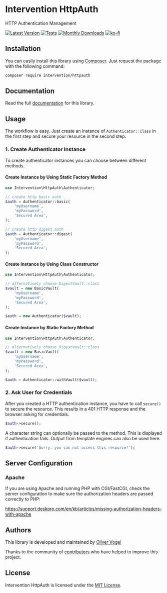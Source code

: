 # Intervention HttpAuth

HTTP Authentication Management

[![Latest Version](https://img.shields.io/packagist/v/intervention/httpauth.svg)](https://packagist.org/packages/intervention/httpauth)
[![Tests](https://github.com/Intervention/httpauth/actions/workflows/build.yml/badge.svg)](https://github.com/Intervention/httpauth/actions/workflows/build.yml)
[![Monthly Downloads](https://img.shields.io/packagist/dm/intervention/httpauth.svg)](https://packagist.org/packages/intervention/httpauth/stats)
[![ko-fi](https://ko-fi.com/img/githubbutton_sm.svg)](https://ko-fi.com/O4O5T59GQ)

## Installation

You can easily install this library using [Composer](https://getcomposer.org).
Just request the package with the following command:

```bash
composer require intervention/httpauth
```

## Documentation

Read the full [documentation](https://httpauth.intervention.io) for this library.

## Usage

The workflow is easy. Just create an instance of `Authenticator::class` in the first step
and secure your resource in the second step.

### 1. Create Authenticator Instance

To create authenticator instances you can choose between different methods.

#### Create Instance by Using Static Factory Method

```php
use Intervention\HttpAuth\Authenticator;

// create http basic auth
$auth = Authenticator::basic(
    'myUsername',
    'myPassword',
    'Secured Area',
);

// create http digest auth
$auth = Authenticator::digest(
    'myUsername',
    'myPassword',
    'Secured Area',
);
```

#### Create Instance by Using Class Constructor

```php
use Intervention\HttpAuth\Authenticator;

// alternatively choose DigestVault::class
$vault = new BasicVault(
    'myUsername',
    'myPassword',
    'Secured Area',
);

$auth = new Authenticator($vault);
```

#### Create Instance by Static Factory Method

```php
use Intervention\HttpAuth\Authenticator;

// alternatively choose DigestVault::class
$vault = new BasicVault(
    'myUsername',
    'myPassword',
    'Secured Area',
);

$auth = Authenticator::withVault($vault);
```

### 2. Ask User for Credentials

After you created a HTTP authentication instance, you have to call `secure()`
to secure the resource. This results in a 401 HTTP response and the browser
asking for credentials.

```php
$auth->secure();
```

A character string can optionally be passed to the method. This is displayed if
authentication fails. Output from template engines can also be used here.

```php
$auth->secure('Sorry, you can not access this resource!');
```

## Server Configuration

### Apache

If you are using Apache and running PHP with CGI/FastCGI, check the server
configuration to make sure the authorization headers are passed correctly to PHP:

https://support.deskpro.com/en/kb/articles/missing-authorization-headers-with-apache

## Authors

This library is developed and maintained by [Oliver Vogel](https://intervention.io)

Thanks to the community of [contributors](https://github.com/Intervention/httpauth/graphs/contributors) who have helped to improve this project.

## License

Intervention HttpAuth is licensed under the [MIT License](LICENSE).
